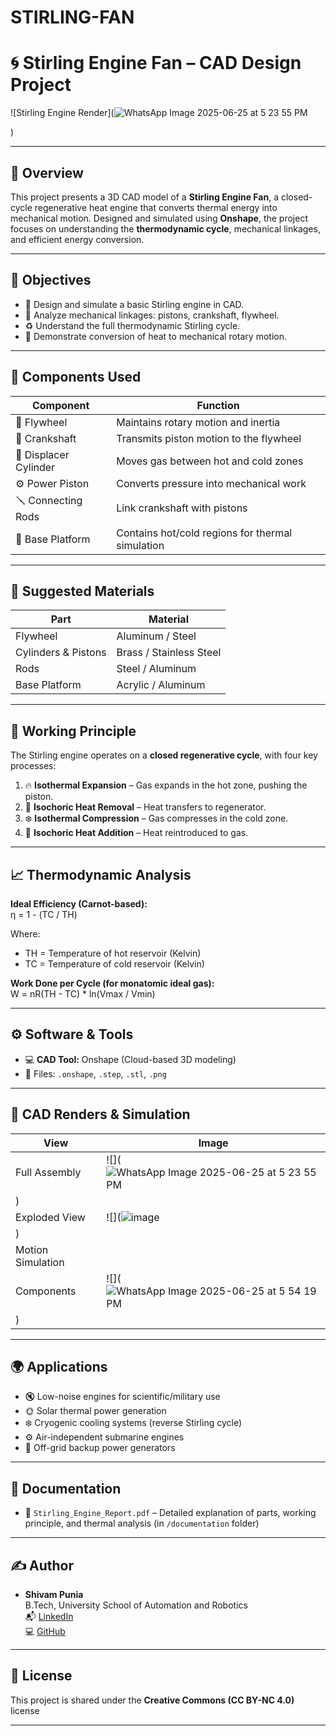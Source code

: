 # STIRLING-FAN
# 🌀 Stirling Engine Fan – CAD Design Project

![Stirling Engine Render](![WhatsApp Image 2025-06-25 at 5 23 55 PM](https://github.com/user-attachments/assets/926d94cd-24cd-4d0e-8628-383554c850f8)

) <!-- Replace with actual CAD render -->

---

## 📌 Overview

This project presents a 3D CAD model of a **Stirling Engine Fan**, a closed-cycle regenerative heat engine that converts thermal energy into mechanical motion. Designed and simulated using **Onshape**, the project focuses on understanding the **thermodynamic cycle**, mechanical linkages, and efficient energy conversion.

---

## 🎯 Objectives

- 📐 Design and simulate a basic Stirling engine in CAD.
- 🔁 Analyze mechanical linkages: pistons, crankshaft, flywheel.
- ♻️ Understand the full thermodynamic Stirling cycle.
- 💨 Demonstrate conversion of heat to mechanical rotary motion.

---

## 🧱 Components Used

| Component            | Function                                                   |
|----------------------|------------------------------------------------------------|
| 🛞 Flywheel           | Maintains rotary motion and inertia                        |
| 🔄 Crankshaft         | Transmits piston motion to the flywheel                    |
| 🧩 Displacer Cylinder | Moves gas between hot and cold zones                       |
| ⚙️ Power Piston       | Converts pressure into mechanical work                     |
| 🪛 Connecting Rods    | Link crankshaft with pistons                               |
| 🧱 Base Platform      | Contains hot/cold regions for thermal simulation           |

---

## 🧪 Suggested Materials

| Part               | Material           |
|--------------------|--------------------|
| Flywheel           | Aluminum / Steel   |
| Cylinders & Pistons| Brass / Stainless Steel |
| Rods               | Steel / Aluminum   |
| Base Platform      | Acrylic / Aluminum |

---

## 🔧 Working Principle

The Stirling engine operates on a **closed regenerative cycle**, with four key processes:

1. 🔥 **Isothermal Expansion** – Gas expands in the hot zone, pushing the piston.
2. 🔁 **Isochoric Heat Removal** – Heat transfers to regenerator.
3. ❄️ **Isothermal Compression** – Gas compresses in the cold zone.
4. 🔁 **Isochoric Heat Addition** – Heat reintroduced to gas.

---

## 📈 Thermodynamic Analysis

**Ideal Efficiency (Carnot-based):**  
η = 1 - (TC / TH)

Where:  
- TH = Temperature of hot reservoir (Kelvin)  
- TC = Temperature of cold reservoir (Kelvin)

**Work Done per Cycle (for monatomic ideal gas):**  
W = nR(TH - TC) * ln(Vmax / Vmin)

---

## ⚙️ Software & Tools

- 💻 **CAD Tool:** Onshape (Cloud-based 3D modeling)
- 📁 Files: `.onshape`, `.step`, `.stl`, `.png`

---

## 📸 CAD Renders & Simulation

| View              | Image                                  |
|-------------------|-----------------------------------------|
| Full Assembly     | ![](![WhatsApp Image 2025-06-25 at 5 23 55 PM](https://github.com/user-attachments/assets/c89bb4d2-775f-49ca-acac-819d67eab298)
)         |
| Exploded View     | ![](![image](https://github.com/user-attachments/assets/0380ed41-1047-4622-aee6-1048727cdb24)
)              |
| Motion Simulation | ![]()          |
| Components        | ![](![WhatsApp Image 2025-06-25 at 5 54 19 PM](https://github.com/user-attachments/assets/ec9ce122-5dbb-4807-ae12-73a89567faf6)
)       |

---

## 🌍 Applications

- 🔇 Low-noise engines for scientific/military use  
- 🌞 Solar thermal power generation  
- ❄️ Cryogenic cooling systems (reverse Stirling cycle)  
- ⚙️ Air-independent submarine engines  
- 🧃 Off-grid backup power generators  

---

## 📘 Documentation

- 📄 `Stirling_Engine_Report.pdf` – Detailed explanation of parts, working principle, and thermal analysis (in `/documentation` folder)

---

## ✍️ Author

- **Shivam Punia**  
  B.Tech, University School of Automation and Robotics  
  📬 [LinkedIn](https://linkedin.com/in/shivam-punia-a033a6279)  
  💻 [GitHub](https://github.com/Shivampunia)

---

## 📄 License

This project is shared under the **Creative Commons (CC BY-NC 4.0)** license 

---


